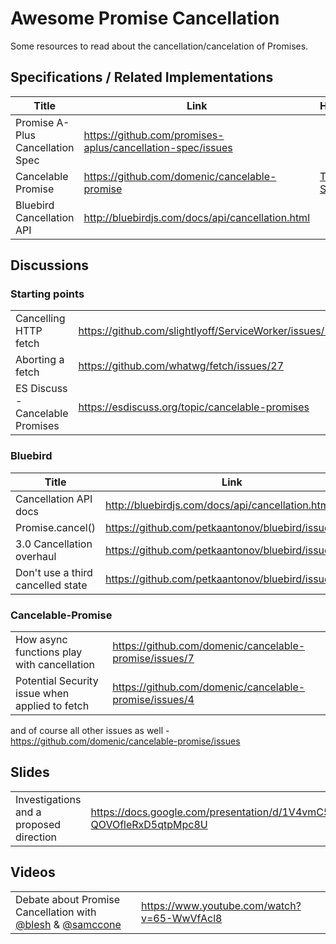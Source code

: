 # Awesome Promise Cancellation

Some resources to read about the cancellation/cancelation of Promises.

## Specifications / Related Implementations

| Title | Link | Highlights |
|---|---|---|
| Promise A-Plus Cancellation Spec | https://github.com/promises-aplus/cancellation-spec/issues |
| Cancelable Promise | https://github.com/domenic/cancelable-promise | [Third State](https://github.com/domenic/cancelable-promise/blob/master/Third%20State.md) |
| Bluebird Cancellation API | http://bluebirdjs.com/docs/api/cancellation.html |

## Discussions

### Starting points

| | |
|---|---|
| Cancelling HTTP fetch | https://github.com/slightlyoff/ServiceWorker/issues/592 |
| Aborting a fetch | https://github.com/whatwg/fetch/issues/27 |
| ES Discuss - Cancelable Promises | https://esdiscuss.org/topic/cancelable-promises |

### Bluebird

| Title | Link | Highlights |
|---|---|---|
| Cancellation API docs | http://bluebirdjs.com/docs/api/cancellation.html |
| Promise.cancel() | https://github.com/petkaantonov/bluebird/issues/554 |
| 3.0 Cancellation overhaul | https://github.com/petkaantonov/bluebird/issues/415 | [summary](https://github.com/petkaantonov/bluebird/issues/415#issuecomment-88057439) |
| Don't use a third cancelled state | https://github.com/petkaantonov/bluebird/issues/565 | [strategies](https://github.com/petkaantonov/bluebird/issues/565#issuecomment-90760540) |

### Cancelable-Promise

| | |
|---|---|
| How async functions play with cancellation | https://github.com/domenic/cancelable-promise/issues/7 |
| Potential Security issue when applied to fetch | https://github.com/domenic/cancelable-promise/issues/4 |

and of course all other issues as well - https://github.com/domenic/cancelable-promise/issues

## Slides

| | |
|----|----|
| Investigations and a proposed direction | https://docs.google.com/presentation/d/1V4vmC54gJkwAss1nfEt9ywc-QOVOfleRxD5qtpMpc8U |

## Videos

| | |
| --- | --- |
| Debate about Promise Cancellation with [@blesh](https://github.com/blesh) & [@samccone](https://github.com/samccone) | https://www.youtube.com/watch?v=65-WwVfAcl8 |
